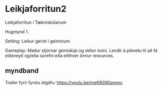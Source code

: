 # Leikjaforritun2
Leikjaforritun í Tækniskólanum

Hugmynd 1.

Setting:
Leikur gerist í geiminum.

Gameplay:
Maður stjórnar geimskipi og skítur óvini. Lendir á plánetu til að fá eldsneyti og/eða súrefni eða eitthver önnur resources.

## myndband
Trailer fyrir fyrstu útgáfu: https://youtu.be/meKBS90ammc
